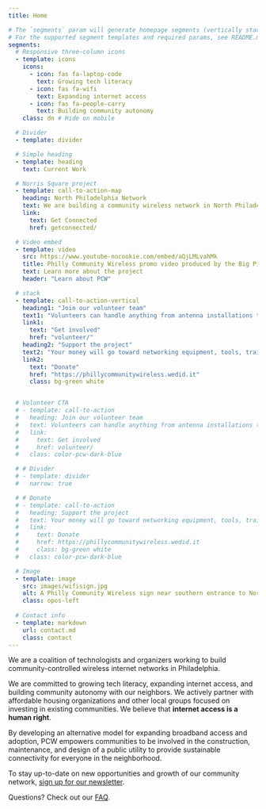 ```yaml
---
title: Home

# The `segments` param will generate homepage segments (vertically stacked sections of the page).
# For the supported segment templates and required params, see README.md#segments
segments:
  # Responsive three-column icons
  - template: icons
    icons:
      - icon: fas fa-laptop-code
        text: Growing tech literacy
      - icon: fas fa-wifi
        text: Expanding internet access
      - icon: fas fa-people-carry
        text: Building community autonomy
    class: dn # Hide on mobile

  # Divider
  - template: divider

  # Simple heading
  - template: heading
    text: Current Work

  # Norris Square project
  - template: call-to-action-map
    heading: North Philadelphia Network
    text: We are building a community wireless network in North Philadelphia, with a focus on the areas north of [<i class="fa fa-map-marker"></i> Norris Square Park](https://goo.gl/maps/e4dJb3ghqgnNP53e8). If you live in the 19122, 19133, or 19134, reach out to get connected!
    link:
      text: Get Connected
      href: getconnected/

  # Video embed
  - template: video
    src: https://www.youtube-nocookie.com/embed/aQjLMLvahMk
    title: Philly Community Wireless promo video produced by the Big Picture Alliance.
    text: Learn more about the project
    header: "Learn about PCW"

  # stack
  - template: call-to-action-vertical
    heading1: "Join our volunteer team"
    text1: "Volunteers can handle anything from antenna installations to network management, software development, community outreach, and much more" 
    link1: 
      text: "Get involved"
      href: "volunteer/"
    heading2: "Support the project"
    text2: "Your money will go toward networking equipment, tools, training materials, and paying our staff." 
    link2: 
      text: "Donate"
      href: "https://phillycommunitywireless.wedid.it"
      class: bg-green white


  # Volunteer CTA
  # - template: call-to-action
  #   heading: Join our volunteer team
  #   text: Volunteers can handle anything from antenna installations to network management, software development, community outreach, and much more.
  #   link:
  #     text: Get involved
  #     href: volunteer/
  #   class: color-pcw-dark-blue

  # # Divider
  # - template: divider
  #   narrow: true

  # # Donate
  # - template: call-to-action
  #   heading: Support the project
  #   text: Your money will go toward networking equipment, tools, training materials, and paying our staff.
  #   link:
  #     text: Donate
  #     href: https://phillycommunitywireless.wedid.it
  #     class: bg-green white
  #   class: color-pcw-dark-blue

  # Image
  - template: image
    src: images/wifisign.jpg
    alt: A Philly Community Wireless sign near southern entrance to Norris Square Park
    class: opos-left
    
  # Contact info
  - template: markdown
    url: contact.md
    class: contact
---
```


We are a coalition of technologists and organizers working to build community-controlled wireless internet networks in Philadelphia. 

We are committed to growing tech literacy, expanding internet access, and building community autonomy with our neighbors. We actively partner with affordable housing organizations and other local groups focused on investing in existing communities. We believe that **internet access is a human right**.

By developing an alternative model for expanding broadband access and adoption, PCW empowers communities to be involved in the construction, maintenance, and design of a public utility to provide sustainable connectivity for everyone in the neighborhood.

To stay up-to-date on new opportunities and growth of our community network, [sign up for our newsletter](https://phillycommunitywireless.us5.list-manage.com/subscribe?u=7a97e4278a5833f5505a85940&id=6af414f631).

Questions? Check out our [FAQ](/about/faq).
